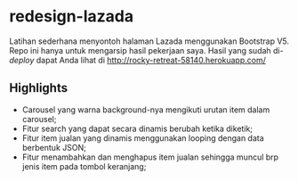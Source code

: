 # redesign-lazada
Latihan sederhana menyontoh halaman Lazada menggunakan Bootstrap V5.
Repo ini hanya untuk mengarsip hasil pekerjaan saya.
Hasil yang sudah di-*deploy* dapat Anda lihat di http://rocky-retreat-58140.herokuapp.com/

## Highlights
- Carousel yang warna background-nya mengikuti urutan item dalam carousel;
- Fitur search yang dapat secara dinamis berubah ketika diketik;
- Fitur item jualan yang dinamis menggunakan looping dengan data berbentuk JSON;
- Fitur menambahkan dan menghapus item jualan sehingga muncul brp jenis item pada tombol keranjang;
